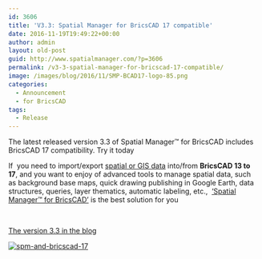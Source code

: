 ```yaml
---
id: 3606
title: 'V3.3: Spatial Manager for BricsCAD 17 compatible'
date: 2016-11-19T19:49:22+00:00
author: admin
layout: old-post
guid: http://www.spatialmanager.com/?p=3606
permalink: /v3-3-spatial-manager-for-bricscad-17-compatible/
image: /images/blog/2016/11/SMP-BCAD17-logo-85.png
categories:
  - Announcement
  - for BricsCAD
tags:
  - Release
---
```

The latest released version 3.3 of Spatial Manager™ for BricsCAD includes BricsCAD 17 compatibility. Try it today<!--more-->

If  you need to import/export <a href="http://wiki.spatialmanager.com/index.php/Spatial_Manager%E2%84%A2_for_BricsCAD_-_FAQs:_Providers" target="_blank" rel="nofollow">spatial or GIS data</a> into/from **BricsCAD 13 to 17**, and you want to enjoy of advanced tools to manage spatial data, such as background base maps, quick drawing publishing in Google Earth, data structures, queries, layer thematics, automatic labeling, etc.,  <a href="http://www.spatialmanager.com/spm-forbricscad/" target="_blank" rel="nofollow">&#8216;Spatial Manager™ for BricsCAD&#8217;</a> is the best solution for you

&nbsp;

<a href="http://www.spatialmanager.com/the-productive-new-version-3-3-spatial-manager/" target="_blank" rel="nofollow">The version 3.3 in the blog</a>

<a href="/images/blog/2016/11/SPM-and-BricsCAD-17.png" target="_blank" rel="nofollow"><img src="/images/blog/2016/11/SPM-and-BricsCAD-17-1024x576.png" alt="spm-and-bricscad-17" width="625" height="352" srcset="/images/blog/2016/11/SPM-and-BricsCAD-17-1024x576.png 1024w, /images/blog/2016/11/SPM-and-BricsCAD-17-300x169.png 300w, /images/blog/2016/11/SPM-and-BricsCAD-17-768x432.png 768w, /images/blog/2016/11/SPM-and-BricsCAD-17-624x351.png 624w, /images/blog/2016/11/SPM-and-BricsCAD-17.png 1280w" sizes="(max-width: 625px) 100vw, 625px" /></a>